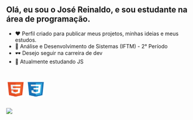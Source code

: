 ## Olá, eu sou o José Reinaldo, e sou estudante na área de programação.

- ❤️ Perfil criado para publicar meus projetos, minhas ideias e meus estudos.
- 🌱 Análise e Desenvolvimento de Sistemas (IFTM) - 2° Período
- 🕶  Desejo seguir na carreira de dev
- 🙂 Atualmente estudando JS

 ##
 
<div style="display: inline_block"><br>
  <img align="center" alt="Ze-HTML" height="40" width="50" src="https://raw.githubusercontent.com/devicons/devicon/master/icons/html5/html5-original.svg">
  <img align="center" alt="Ze-CSS" height="40" width="50" src="https://raw.githubusercontent.com/devicons/devicon/master/icons/css3/css3-original.svg">
</div>

 ##
 
<div>
  <a href = "mailto:zreinaldo@gmail.com"><img src="https://img.shields.io/badge/Gmail-D14836?style=for-the-badge&logo=gmail&logoColor=white" target="_blank"></a>
</div>

